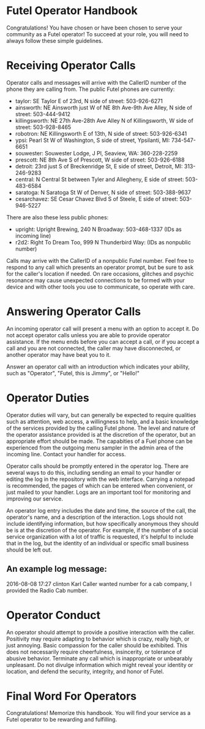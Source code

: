 Futel Operator Handbook
==

Congratulations! You have chosen or have been chosen to serve your community as a Futel operator! To succeed at your role, you will need to always follow these simple guidelines.

# Receiving Operator Calls

Operator calls and messages will arrive with the CallerID number of the phone they are calling from. The public Futel phones are currently:

- taylor: SE Taylor E of 23rd, N side of street: 503-926-6271
- ainsworth: NE Ainsworth just W of NE 8th Ave-9th Ave Alley, N side of street: 503-444-9412
- killingsworth: NE 27th Ave-28th Ave Alley N of Killingsworth, W side of street: 503-928-8465
- robotron: NE Killingsworth E of 13th, N side of street: 503-926-6341
- ypsi: Pearl St W of Washington, S side of street, Ypsilanti, MI: 734-547-6651
- souwester: Souwester Lodge, J Pl, Seaview, WA: 360-228-2259
- prescott: NE 8th Ave S of Prescott, W side of street: 503-926-6188
- detroit: 23rd just S of Breckenridge St, E side of street, Detroit, MI: 313-246-9283
- central: N Central St between Tyler and Allegheny, E side of street: 503-483-6584
- saratoga: N Saratoga St W of Denver, N side of street: 503-388-9637
- cesarchavez: SE Cesar Chavez Blvd S of Steele, E side of street: 503-946-5227

There are also these less public phones:
- upright: Upright Brewing, 240 N Broadway: 503-468-1337 (IDs as incoming line)
- r2d2: Right To Dream Too, 999 N Thunderbird Way: (IDs as nonpublic number)

Calls may arrive with the CallerID of a nonpublic Futel number. Feel free to respond to any call which presents an operator prompt, but be sure to ask for the caller's location if needed. On rare occasions, glitches and psychic resonance may cause unexpected connections to be formed with your device and with other tools you use to communicate, so operate with care.

# Answering Operator Calls

An incoming operator call will present a menu with an option to accept it. Do not accept operator calls unless you are able to provide operator assistance. If the menu ends before you can accept a call, or if you accept a call and you are not connected, the caller may have disconnected, or another operator may have beat you to it.

Answer an operator call with an introduction which indicates your ability, such as "Operator", "Futel, this is Jimmy",  or "Hello!"

# Operator Duties

Operator duties will vary, but can generally be expected to require qualities such as attention, web access, a willingness to help, and a basic knowledge of the services provided by the calling Futel phone. The level and nature of the operator assistance provided is at the discretion of the operator, but an appropriate effort should be made. The capabities of a Fuel phone can be experienced from the outgoing menu sampler in the admin area of the incoming line. Contact your handler for access.

Operator calls should be promptly entered in the operator log. There are several ways to do this, including sending an email to your handler or editing the log in the repository with the web interface. Carrying a notepad is recommended, the pages of which can be entered when convenient, or just mailed to your handler. Logs are an important tool for monitoring and improving our service.

An operator log entry includes the date and time, the source of the call, the operator's name, and a description of the interaction. Logs should not include identifying information, but how specifically anonymous they should be is at the discretion of the operator. For example, if the number of a social service organization with a lot of traffic is requested, it's helpful to include that in the log, but the identity of an individual or specific small business should be left out.

## An example log message:

2016-08-08 17:27 clinton Karl
Caller wanted number for a cab company, I provided the Radio Cab number.

# Operator Conduct

An operator should attempt to provide a positive interaction with the caller. Positivity may require adapting to behavior which is crazy, really high, or just annoying.  Basic compassion for the caller should be exhibited. This does not necessarily require cheerfulness, insincerity, or tolerance of abusive behavior. Terminate any call which is inappropriate or unbearably unpleasant. Do not divulge information which might reveal your identity or location, and defend the security, integrity, and honor of Futel.

# Final Word For Operators

Congratulations! Memorize this handbook. You will find your service as a Futel operator to be rewarding and fulfilling.
